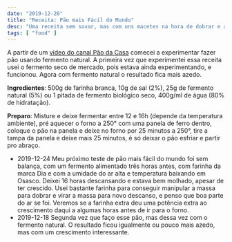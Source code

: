 ```yaml
---
date: "2019-12-26"
title: "Receita: Pão mais Fácil do Mundo"
desc: "Uma receita sem sovar, mas com uns macetes na hora de dobrar e a longa fermentação que o deixa azedo."
tags: [ "food" ]
---
```

A partir de um [vídeo do canal Pão da Casa](https://youtu.be/_UIjznz7Xzg) comecei a experimentar fazer pão usando fermento natural. A primeira vez que experimentei essa receita usei o fermento seco de mercado, pois estava ainda experimentando, e funcionou. Agora com fermento natural o resultado fica mais azedo.

**Ingredientes**: 500g de farinha branca, 10g de sal (2%), 25g de fermento natural (5%) ou 1 pitada de fermento biológico seco, 400g/ml de água (80% de hidratação).

**Preparo**: Misture e deixe fermentar entre 12 e 16h (depende da temperatura ambiente), pré aquecer o forno a 250° com uma panela de ferro dentro, coloque o pão na panela e deixe no forno por 25 minutos a 250°, tire a tampa da panela e deixe mais 25 minutos, é só deixar o pão esfriar e partir pro abraço.

 - 2019-12-24 Meu próximo teste de pão mais fácil do mundo foi sem balança, com um fermento alimentado três horas antes, com farinha da marca Dia e com a umidade do ar alta e temperatura baixando em Osasco. Deixei 16 horas descansando e estava bem molhado, apesar de ter crescido. Usei bastante farinha para conseguir manipular a massa para dobrar e virar a massa para novo descanso, e penso que boa parte do ar se foi. Veremos se a farinha extra deu uma potência extra ao crescimento daqui a algumas horas antes de ir para o forno.
 - 2019-12-18 Segunda vez que faço esse pão, mas dessa vez com o fermento natural. O resultado ficou igualmente ou pouco mais azedo, mas com um crescimento interessante.

